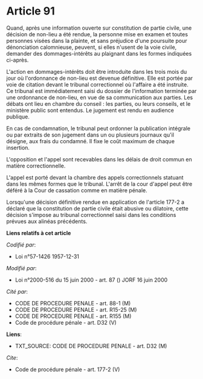 # Article 91

Quand, après une information ouverte sur constitution de partie civile, une décision de non-lieu a été rendue, la personne
mise en examen et toutes personnes visées dans la plainte, et sans préjudice d'une poursuite pour dénonciation calomnieuse,
peuvent, si elles n'usent de la voie civile, demander des dommages-intérêts au plaignant dans les formes indiquées ci-après.

L'action en dommages-intérêts doit être introduite dans les trois mois du jour où l'ordonnance de non-lieu est devenue
définitive. Elle est portée par voie de citation devant le tribunal correctionnel où l'affaire a été instruite. Ce tribunal
est immédiatement saisi du dossier de l'information terminée par une ordonnance de non-lieu, en vue de sa communication aux
parties. Les débats ont lieu en chambre du conseil : les parties, ou leurs conseils, et le ministère public sont entendus. Le
jugement est rendu en audience publique. 

En cas de condamnation, le tribunal peut ordonner la publication intégrale ou par extraits de son jugement dans un ou
plusieurs journaux qu'il désigne, aux frais du condamné. Il fixe le coût maximum de chaque insertion.

L'opposition et l'appel sont recevables dans les délais de droit commun en matière correctionnelle.

L'appel est porté devant la chambre des appels correctionnels statuant dans les mêmes formes que le tribunal. L'arrêt de la
cour d'appel peut être déféré à la Cour de cassation comme en matière pénale. 

Lorsqu'une décision définitive rendue en application de l'article 177-2 a déclaré que la constitution de partie civile était
abusive ou dilatoire, cette décision s'impose au tribunal correctionnel saisi dans les conditions prévues aux alinéas
précédents.

**Liens relatifs à cet article**

_Codifié par_:

  - Loi n°57-1426 1957-12-31

_Modifié par_:

  - Loi n°2000-516 du 15 juin 2000 - art. 87 () JORF 16 juin 2000

_Cité par_:

  - CODE DE PROCEDURE PENALE - art. 88-1 (M)
  - CODE DE PROCEDURE PENALE - art. R15-25 (M)
  - CODE DE PROCEDURE PENALE - art. R155 (M)
  - Code de procédure pénale - art. D32 (V)

**Liens**:

  - TXT_SOURCE: CODE DE PROCEDURE PENALE - art. D32 (M)

_Cite_:

  - Code de procédure pénale - art. 177-2 (V)
